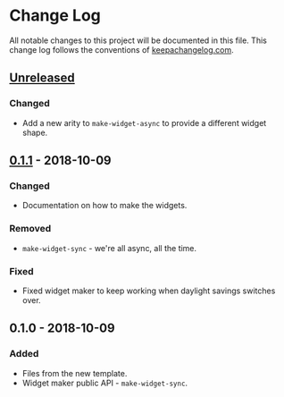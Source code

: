# Change Log
All notable changes to this project will be documented in this file. This change log follows the conventions of [keepachangelog.com](http://keepachangelog.com/).

## [Unreleased]
### Changed
- Add a new arity to `make-widget-async` to provide a different widget shape.

## [0.1.1] - 2018-10-09
### Changed
- Documentation on how to make the widgets.

### Removed
- `make-widget-sync` - we're all async, all the time.

### Fixed
- Fixed widget maker to keep working when daylight savings switches over.

## 0.1.0 - 2018-10-09
### Added
- Files from the new template.
- Widget maker public API - `make-widget-sync`.

[Unreleased]: https://github.com/your-name/hikari-jdbc-pool/compare/0.1.1...HEAD
[0.1.1]: https://github.com/your-name/hikari-jdbc-pool/compare/0.1.0...0.1.1
